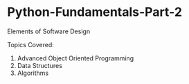 # Python-Fundamentals-Part-2
Elements of Software Design

Topics Covered:
1. Advanced Object Oriented Programming
2. Data Structures
3. Algorithms
